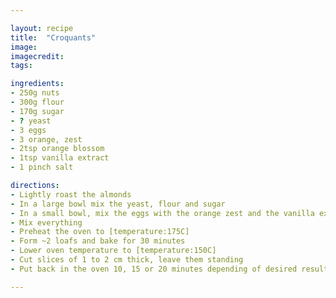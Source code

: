 ```yaml
---

layout: recipe
title:  "Croquants"
image:
imagecredit:
tags:

ingredients:
- 250g nuts
- 300g flour
- 170g sugar
- ? yeast
- 3 eggs
- 3 orange, zest
- 2tsp orange blossom
- 1tsp vanilla extract
- 1 pinch salt

directions:
- Lightly roast the almonds
- In a large bowl mix the yeast, flour and sugar
- In a small bowl, mix the eggs with the orange zest and the vanilla extract
- Mix everything
- Preheat the oven to [temperature:175C]
- Form ~2 loafs and bake for 30 minutes
- Lower oven temperature to [temperature:150C]
- Cut slices of 1 to 2 cm thick, leave them standing
- Put back in the oven 10, 15 or 20 minutes depending of desired result

---
```

